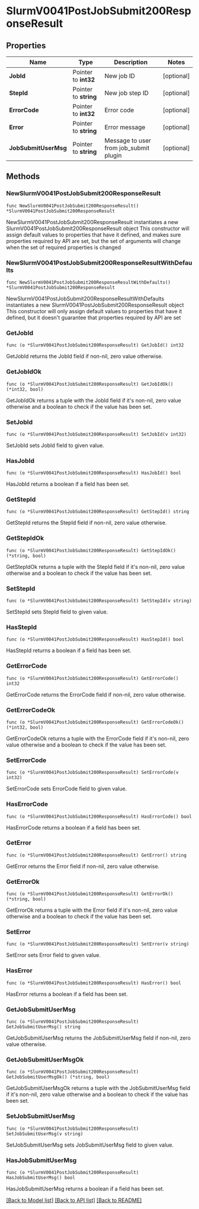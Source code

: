 # SlurmV0041PostJobSubmit200ResponseResult

## Properties

Name | Type | Description | Notes
------------ | ------------- | ------------- | -------------
**JobId** | Pointer to **int32** | New job ID | [optional] 
**StepId** | Pointer to **string** | New job step ID | [optional] 
**ErrorCode** | Pointer to **int32** | Error code | [optional] 
**Error** | Pointer to **string** | Error message | [optional] 
**JobSubmitUserMsg** | Pointer to **string** | Message to user from job_submit plugin | [optional] 

## Methods

### NewSlurmV0041PostJobSubmit200ResponseResult

`func NewSlurmV0041PostJobSubmit200ResponseResult() *SlurmV0041PostJobSubmit200ResponseResult`

NewSlurmV0041PostJobSubmit200ResponseResult instantiates a new SlurmV0041PostJobSubmit200ResponseResult object
This constructor will assign default values to properties that have it defined,
and makes sure properties required by API are set, but the set of arguments
will change when the set of required properties is changed

### NewSlurmV0041PostJobSubmit200ResponseResultWithDefaults

`func NewSlurmV0041PostJobSubmit200ResponseResultWithDefaults() *SlurmV0041PostJobSubmit200ResponseResult`

NewSlurmV0041PostJobSubmit200ResponseResultWithDefaults instantiates a new SlurmV0041PostJobSubmit200ResponseResult object
This constructor will only assign default values to properties that have it defined,
but it doesn't guarantee that properties required by API are set

### GetJobId

`func (o *SlurmV0041PostJobSubmit200ResponseResult) GetJobId() int32`

GetJobId returns the JobId field if non-nil, zero value otherwise.

### GetJobIdOk

`func (o *SlurmV0041PostJobSubmit200ResponseResult) GetJobIdOk() (*int32, bool)`

GetJobIdOk returns a tuple with the JobId field if it's non-nil, zero value otherwise
and a boolean to check if the value has been set.

### SetJobId

`func (o *SlurmV0041PostJobSubmit200ResponseResult) SetJobId(v int32)`

SetJobId sets JobId field to given value.

### HasJobId

`func (o *SlurmV0041PostJobSubmit200ResponseResult) HasJobId() bool`

HasJobId returns a boolean if a field has been set.

### GetStepId

`func (o *SlurmV0041PostJobSubmit200ResponseResult) GetStepId() string`

GetStepId returns the StepId field if non-nil, zero value otherwise.

### GetStepIdOk

`func (o *SlurmV0041PostJobSubmit200ResponseResult) GetStepIdOk() (*string, bool)`

GetStepIdOk returns a tuple with the StepId field if it's non-nil, zero value otherwise
and a boolean to check if the value has been set.

### SetStepId

`func (o *SlurmV0041PostJobSubmit200ResponseResult) SetStepId(v string)`

SetStepId sets StepId field to given value.

### HasStepId

`func (o *SlurmV0041PostJobSubmit200ResponseResult) HasStepId() bool`

HasStepId returns a boolean if a field has been set.

### GetErrorCode

`func (o *SlurmV0041PostJobSubmit200ResponseResult) GetErrorCode() int32`

GetErrorCode returns the ErrorCode field if non-nil, zero value otherwise.

### GetErrorCodeOk

`func (o *SlurmV0041PostJobSubmit200ResponseResult) GetErrorCodeOk() (*int32, bool)`

GetErrorCodeOk returns a tuple with the ErrorCode field if it's non-nil, zero value otherwise
and a boolean to check if the value has been set.

### SetErrorCode

`func (o *SlurmV0041PostJobSubmit200ResponseResult) SetErrorCode(v int32)`

SetErrorCode sets ErrorCode field to given value.

### HasErrorCode

`func (o *SlurmV0041PostJobSubmit200ResponseResult) HasErrorCode() bool`

HasErrorCode returns a boolean if a field has been set.

### GetError

`func (o *SlurmV0041PostJobSubmit200ResponseResult) GetError() string`

GetError returns the Error field if non-nil, zero value otherwise.

### GetErrorOk

`func (o *SlurmV0041PostJobSubmit200ResponseResult) GetErrorOk() (*string, bool)`

GetErrorOk returns a tuple with the Error field if it's non-nil, zero value otherwise
and a boolean to check if the value has been set.

### SetError

`func (o *SlurmV0041PostJobSubmit200ResponseResult) SetError(v string)`

SetError sets Error field to given value.

### HasError

`func (o *SlurmV0041PostJobSubmit200ResponseResult) HasError() bool`

HasError returns a boolean if a field has been set.

### GetJobSubmitUserMsg

`func (o *SlurmV0041PostJobSubmit200ResponseResult) GetJobSubmitUserMsg() string`

GetJobSubmitUserMsg returns the JobSubmitUserMsg field if non-nil, zero value otherwise.

### GetJobSubmitUserMsgOk

`func (o *SlurmV0041PostJobSubmit200ResponseResult) GetJobSubmitUserMsgOk() (*string, bool)`

GetJobSubmitUserMsgOk returns a tuple with the JobSubmitUserMsg field if it's non-nil, zero value otherwise
and a boolean to check if the value has been set.

### SetJobSubmitUserMsg

`func (o *SlurmV0041PostJobSubmit200ResponseResult) SetJobSubmitUserMsg(v string)`

SetJobSubmitUserMsg sets JobSubmitUserMsg field to given value.

### HasJobSubmitUserMsg

`func (o *SlurmV0041PostJobSubmit200ResponseResult) HasJobSubmitUserMsg() bool`

HasJobSubmitUserMsg returns a boolean if a field has been set.


[[Back to Model list]](../README.md#documentation-for-models) [[Back to API list]](../README.md#documentation-for-api-endpoints) [[Back to README]](../README.md)



